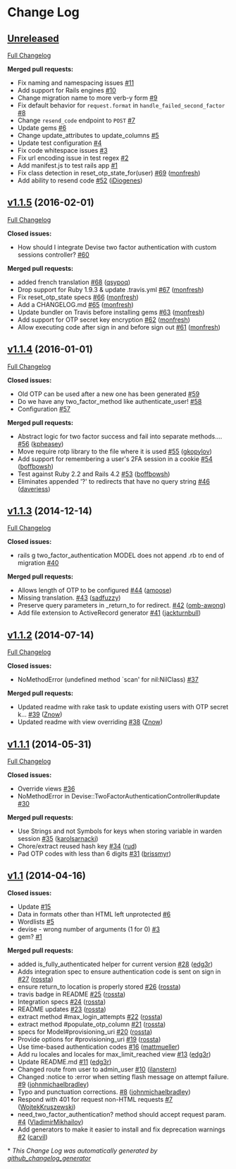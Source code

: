 # Change Log

## [Unreleased](https://github.com/Houdini/two_factor_authentication/tree/HEAD)

[Full Changelog](https://github.com/Houdini/two_factor_authentication/compare/v1.1.5...r6e:main)

**Merged pull requests:**

- Fix naming and namespacing issues [\#11](https://github.com/r6e/two_factor_authentication/pull/11)
- Add support for Rails engines [\#10](https://github.com/r6e/two_factor_authentication/pull/10)
- Change migration name to more verb-y form [\#9](https://github.com/r6e/two_factor_authentication/pull/9)
- Fix default behavior for `request.format` in `handle_failed_second_factor` [\#8](https://github.com/r6e/two_factor_authentication/pull/8)
- Change `resend_code` endpoint to `POST` [\#7](https://github.com/r6e/two_factor_authentication/pull/7)
- Update gems [\#6](https://github.com/r6e/two_factor_authentication/pull/6)
- Change update_attributes to update_columns [\#5](https://github.com/r6e/two_factor_authentication/pull/5)
- Update test configuration [\#4](https://github.com/r6e/two_factor_authentication/pull/4)
- Fix code whitespace issues [\#3](https://github.com/r6e/two_factor_authentication/pull/3)
- Fix url encoding issue in test regex [\#2](https://github.com/r6e/two_factor_authentication/pull/2)
- Add manifest.js to test rails app [\#1](https://github.com/r6e/two_factor_authentication/pull/1)
- Fix class detection in reset\_otp\_state\_for\(user\) [\#69](https://github.com/Houdini/two_factor_authentication/pull/69) ([monfresh](https://github.com/monfresh))
- Add ability to resend code [\#52](https://github.com/Houdini/two_factor_authentication/pull/52) ([iDiogenes](https://github.com/iDiogenes))

## [v1.1.5](https://github.com/Houdini/two_factor_authentication/tree/v1.1.5) (2016-02-01)
[Full Changelog](https://github.com/Houdini/two_factor_authentication/compare/v1.1.4...v1.1.5)

**Closed issues:**

- How should I integrate Devise two factor authentication with custom sessions controller? [\#60](https://github.com/Houdini/two_factor_authentication/issues/60)

**Merged pull requests:**

- added french translation [\#68](https://github.com/Houdini/two_factor_authentication/pull/68) ([qsypoq](https://github.com/qsypoq))
- Drop support for Ruby 1.9.3 & update .travis.yml [\#67](https://github.com/Houdini/two_factor_authentication/pull/67) ([monfresh](https://github.com/monfresh))
- Fix reset\_otp\_state specs [\#66](https://github.com/Houdini/two_factor_authentication/pull/66) ([monfresh](https://github.com/monfresh))
- Add a CHANGELOG.md [\#65](https://github.com/Houdini/two_factor_authentication/pull/65) ([monfresh](https://github.com/monfresh))
- Update bundler on Travis before installing gems [\#63](https://github.com/Houdini/two_factor_authentication/pull/63) ([monfresh](https://github.com/monfresh))
- Add support for OTP secret key encryption [\#62](https://github.com/Houdini/two_factor_authentication/pull/62) ([monfresh](https://github.com/monfresh))
- Allow executing code after sign in and before sign out [\#61](https://github.com/Houdini/two_factor_authentication/pull/61) ([monfresh](https://github.com/monfresh))

## [v1.1.4](https://github.com/Houdini/two_factor_authentication/tree/v1.1.4) (2016-01-01)
[Full Changelog](https://github.com/Houdini/two_factor_authentication/compare/v1.1.3...v1.1.4)

**Closed issues:**

- Old OTP can be used after a new one has been generated [\#59](https://github.com/Houdini/two_factor_authentication/issues/59)
- Do we have any two\_factor\_method like authenticate\_user! [\#58](https://github.com/Houdini/two_factor_authentication/issues/58)
- Configuration [\#57](https://github.com/Houdini/two_factor_authentication/issues/57)

**Merged pull requests:**

- Abstract logic for two factor success and fail into separate methods.… [\#56](https://github.com/Houdini/two_factor_authentication/pull/56) ([kpheasey](https://github.com/kpheasey))
- Move require rotp library to the file where it is used [\#55](https://github.com/Houdini/two_factor_authentication/pull/55) ([gkopylov](https://github.com/gkopylov))
- Add support for remembering a user's 2FA session in a cookie [\#54](https://github.com/Houdini/two_factor_authentication/pull/54) ([boffbowsh](https://github.com/boffbowsh))
- Test against Ruby 2.2 and Rails 4.2 [\#53](https://github.com/Houdini/two_factor_authentication/pull/53) ([boffbowsh](https://github.com/boffbowsh))
- Eliminates appended '?' to redirects that have no query string [\#46](https://github.com/Houdini/two_factor_authentication/pull/46) ([daveriess](https://github.com/daveriess))

## [v1.1.3](https://github.com/Houdini/two_factor_authentication/tree/v1.1.3) (2014-12-14)
[Full Changelog](https://github.com/Houdini/two_factor_authentication/compare/v1.1.2...v1.1.3)

**Closed issues:**

- rails g two\_factor\_authentication MODEL does not append .rb to end of migration [\#40](https://github.com/Houdini/two_factor_authentication/issues/40)

**Merged pull requests:**

- Allows length of OTP to be configured [\#44](https://github.com/Houdini/two_factor_authentication/pull/44) ([amoose](https://github.com/amoose))
- Missing translation. [\#43](https://github.com/Houdini/two_factor_authentication/pull/43) ([sadfuzzy](https://github.com/sadfuzzy))
- Preserve query parameters in \_return\_to for redirect. [\#42](https://github.com/Houdini/two_factor_authentication/pull/42) ([omb-awong](https://github.com/omb-awong))
- Add file extension to ActiveRecord generator [\#41](https://github.com/Houdini/two_factor_authentication/pull/41) ([jackturnbull](https://github.com/jackturnbull))

## [v1.1.2](https://github.com/Houdini/two_factor_authentication/tree/v1.1.2) (2014-07-14)
[Full Changelog](https://github.com/Houdini/two_factor_authentication/compare/v1.1.1...v1.1.2)

**Closed issues:**

- NoMethodError \(undefined method `scan' for nil:NilClass\) [\#37](https://github.com/Houdini/two_factor_authentication/issues/37)

**Merged pull requests:**

- Updated readme with rake task to update existing users with OTP secret k... [\#39](https://github.com/Houdini/two_factor_authentication/pull/39) ([Znow](https://github.com/Znow))
- Updated readme with view overriding [\#38](https://github.com/Houdini/two_factor_authentication/pull/38) ([Znow](https://github.com/Znow))

## [v1.1.1](https://github.com/Houdini/two_factor_authentication/tree/v1.1.1) (2014-05-31)
[Full Changelog](https://github.com/Houdini/two_factor_authentication/compare/v1.1...v1.1.1)

**Closed issues:**

- Override views [\#36](https://github.com/Houdini/two_factor_authentication/issues/36)
-  NoMethodError in Devise::TwoFactorAuthenticationController\#update [\#30](https://github.com/Houdini/two_factor_authentication/issues/30)

**Merged pull requests:**

- Use Strings and not Symbols for keys when storing variable in warden session [\#35](https://github.com/Houdini/two_factor_authentication/pull/35) ([karolsarnacki](https://github.com/karolsarnacki))
- Chore/extract reused hash key [\#34](https://github.com/Houdini/two_factor_authentication/pull/34) ([rud](https://github.com/rud))
- Pad OTP codes with less than 6 digits [\#31](https://github.com/Houdini/two_factor_authentication/pull/31) ([brissmyr](https://github.com/brissmyr))

## [v1.1](https://github.com/Houdini/two_factor_authentication/tree/v1.1) (2014-04-16)
**Closed issues:**

- Update [\#15](https://github.com/Houdini/two_factor_authentication/issues/15)
- Data in formats other than HTML left unprotected [\#6](https://github.com/Houdini/two_factor_authentication/issues/6)
- Wordlists [\#5](https://github.com/Houdini/two_factor_authentication/issues/5)
- devise - wrong number of arguments \(1 for 0\) [\#3](https://github.com/Houdini/two_factor_authentication/issues/3)
- gem? [\#1](https://github.com/Houdini/two_factor_authentication/issues/1)

**Merged pull requests:**

- added is\_fully\_authenticated helper for current version [\#28](https://github.com/Houdini/two_factor_authentication/pull/28) ([edg3r](https://github.com/edg3r))
- Adds integration spec to ensure authentication code is sent on sign in [\#27](https://github.com/Houdini/two_factor_authentication/pull/27) ([rossta](https://github.com/rossta))
- ensure return\_to location is properly stored [\#26](https://github.com/Houdini/two_factor_authentication/pull/26) ([rossta](https://github.com/rossta))
- travis badge in README [\#25](https://github.com/Houdini/two_factor_authentication/pull/25) ([rossta](https://github.com/rossta))
- Integration specs [\#24](https://github.com/Houdini/two_factor_authentication/pull/24) ([rossta](https://github.com/rossta))
- README updates [\#23](https://github.com/Houdini/two_factor_authentication/pull/23) ([rossta](https://github.com/rossta))
- extract method \#max\_login\_attempts [\#22](https://github.com/Houdini/two_factor_authentication/pull/22) ([rossta](https://github.com/rossta))
- extract method \#populate\_otp\_column [\#21](https://github.com/Houdini/two_factor_authentication/pull/21) ([rossta](https://github.com/rossta))
- specs for Model\#provisioning\_uri [\#20](https://github.com/Houdini/two_factor_authentication/pull/20) ([rossta](https://github.com/rossta))
- Provide options for \#provisioning\_uri [\#19](https://github.com/Houdini/two_factor_authentication/pull/19) ([rossta](https://github.com/rossta))
- Use time-based authentication codes [\#16](https://github.com/Houdini/two_factor_authentication/pull/16) ([mattmueller](https://github.com/mattmueller))
- Add ru locales and locales for max\_limit\_reached view [\#13](https://github.com/Houdini/two_factor_authentication/pull/13) ([edg3r](https://github.com/edg3r))
- Update README.md [\#11](https://github.com/Houdini/two_factor_authentication/pull/11) ([edg3r](https://github.com/edg3r))
- Changed route from user to admin\_user [\#10](https://github.com/Houdini/two_factor_authentication/pull/10) ([ilanstern](https://github.com/ilanstern))
- Changed :notice to :error when setting flash message on attempt failure. [\#9](https://github.com/Houdini/two_factor_authentication/pull/9) ([johnmichaelbradley](https://github.com/johnmichaelbradley))
- Typo and punctuation corrections. [\#8](https://github.com/Houdini/two_factor_authentication/pull/8) ([johnmichaelbradley](https://github.com/johnmichaelbradley))
- Respond with 401 for request non-HTML requests [\#7](https://github.com/Houdini/two_factor_authentication/pull/7) ([WojtekKruszewski](https://github.com/WojtekKruszewski))
- need\_two\_factor\_authentication? method should accept request param. [\#4](https://github.com/Houdini/two_factor_authentication/pull/4) ([VladimirMikhailov](https://github.com/VladimirMikhailov))
- Add generators to make it easier to install and fix deprecation warnings [\#2](https://github.com/Houdini/two_factor_authentication/pull/2) ([carvil](https://github.com/carvil))



\* *This Change Log was automatically generated by [github_changelog_generator](https://github.com/skywinder/Github-Changelog-Generator)*
